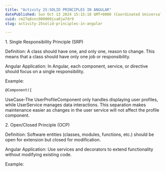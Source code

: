 ```yaml
---
title: "Activity 25:SOLID PRINCIPLES IN ANGULAR"
datePublished: Sun Oct 13 2024 15:15:18 GMT+0000 (Coordinated Universal Time)
cuid: cm27q8snc000009jsa0jw7dr9
slug: activity-25solid-principles-in-angular

---
```


1\. Single Responsibility Principle (SRP)

Definition: A class should have one, and only one, reason to change. This means that a class should have only one job or responsibility.

Angular Application: In Angular, each component, service, or directive should focus on a single responsibility.

Example:

```xml
@Component({
```

UseCase-The UserProfileComponent only handles displaying user profiles, while UserService manages data interactions. This separation makes maintenance easier as changes in the user service will not affect the profile component.

2\. Open/Closed Principle (OCP)

Definition: Software entities (classes, modules, functions, etc.) should be open for extension but closed for modification.

Angular Application: Use services and decorators to extend functionality without modifying existing code.

Example: